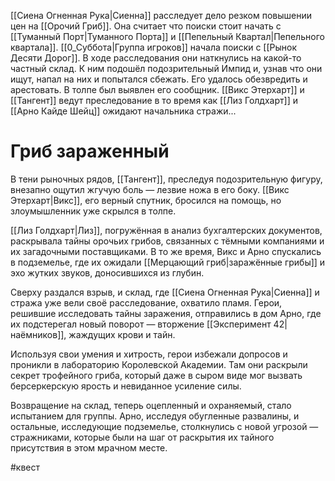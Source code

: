 [[Сиена Огненная Рука|Сиенна]] расследует дело резком повышении цен на [[Орочий Гриб]]. Она считает что поиски стоит начать с [[Туманный Порт|Туманного Порта]]  и [[Пепельный Квартал|Пепельного квартала]].
 [[0_Суббота|Группа игроков]] начала поиски с [[Рынок Десяти Дорог]]. В ходе расследования они наткнулись на какой-то частный склад. К ним подошёл подозрительный Импид и, узнав что они ищут, напал на них и попытался сбежать. Его удалось обезвредить и арестовать. В толпе был выявлен его сообщник. [[Викс Этерхарт]] и [[Тангент]] ведут преследование в то время как [[Лиз Голдхарт]] и [[Арно Кайде Шейц]] ожидают начальника стражи...

# Гриб зараженный
В тени рыночных рядов, [[Тангент]], преследуя подозрительную фигуру, внезапно ощутил жгучую боль — лезвие ножа в его боку. [[Викс Этерхарт|Викс]], его верный спутник, бросился на помощь, но злоумышленник уже скрылся в толпе.

[[Лиз Голдхарт|Лиз]], погружённая в анализ бухгалтерских документов, раскрывала тайны орочьих грибов, связанных с тёмными компаниями и их загадочными поставщиками. В то же время, Викс и Арно спускались в подземелье, где их ожидали [[Мерцающий гриб|заражённые грибы]] и эхо жутких звуков, доносившихся из глубин.

Сверху раздался взрыв, и склад, где [[Сиена Огненная Рука|Сиенна]] и стража уже вели своё расследование, охватило пламя. Герои, решившие исследовать тайны заражения, отправились в дом Арно, где их подстерегал новый поворот — вторжение [[Эксперимент 42|наёмников]], жаждущих крови и тайн.

Используя свои умения и хитрость, герои избежали допросов и проникли в лабораторию Королевской Академии. Там они раскрыли секрет трофейного гриба, который даже в сыром виде мог вызвать берсеркерскую ярость и невиданное усиление силы.

Возвращение на склад, теперь оцепленный и охраняемый, стало испытанием для группы. Арно, исследуя обугленные развалины, и остальные, исследующие подземелье, столкнулись с новой угрозой — стражниками, которые были на шаг от раскрытия их тайного присутствия в этом мрачном месте.



#квест